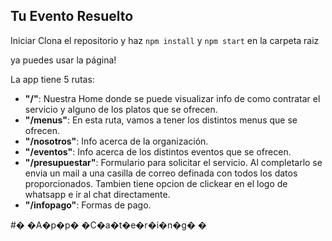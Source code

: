##  Tu Evento Resuelto


Iniciar
Clona el repositorio y haz `npm install` y `npm start` en la carpeta raiz


ya puedes usar la página!



La app tiene 5 rutas:

 - **"/"**: Nuestra Home donde se puede visualizar info de como contratar el servicio y alguno de los platos que se ofrecen.
 - **"/menus"**: En esta ruta, vamos a tener los distintos menus que se ofrecen.
 - **"/nosotros"**: Info acerca de la organización.
  - **"/eventos"**: Info acerca de los distintos eventos que se ofrecen.
 - **"/presupuestar"**: Formulario para solicitar el servicio. Al completarlo se envia un mail a una casilla de correo definada con todos los datos proporcionados. Tambien tiene opcion de clickear en el logo de whatsapp e ir al chat directamente.
  - **"/infopago"**: Formas de pago.




#� �A�p�p� �C�a�t�e�r�i�n�g� �

